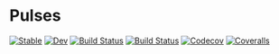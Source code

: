 # Pulses

[![Stable](https://img.shields.io/badge/docs-stable-blue.svg)](https://scjethro.github.io/Pulses.jl/stable)
[![Dev](https://img.shields.io/badge/docs-dev-blue.svg)](https://scjethro.github.io/Pulses.jl/dev)
[![Build Status](https://travis-ci.com/scjethro/Pulses.jl.svg?branch=master)](https://travis-ci.com/scjethro/Pulses.jl)
[![Build Status](https://ci.appveyor.com/api/projects/status/github/scjethro/Pulses.jl?svg=true)](https://ci.appveyor.com/project/scjethro/Pulses-jl)
[![Codecov](https://codecov.io/gh/scjethro/Pulses.jl/branch/master/graph/badge.svg)](https://codecov.io/gh/scjethro/Pulses.jl)
[![Coveralls](https://coveralls.io/repos/github/scjethro/Pulses.jl/badge.svg?branch=master)](https://coveralls.io/github/scjethro/Pulses.jl?branch=master)
